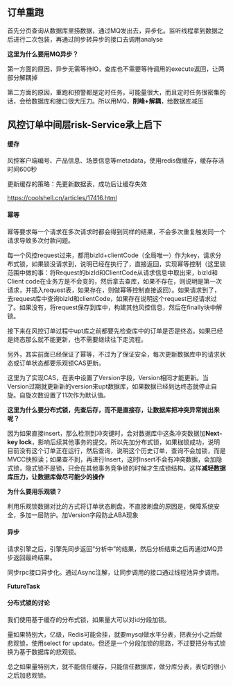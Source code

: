 ## 订单重跑
首先分页查询从数据库里捞数据，通过MQ发出去，异步化。监听线程拿到数据之后进行二次包装，再通过同步转异步的接口去调用analyse  

**这里为什么要用MQ异步？**  

第一方面的原因，异步无需等待IO，查库也不需要等待调用的execute返回，让两部分解耦掉  

第二方面的原因，重跑和预警都是定时任务，可能量很大，而且定时任务很密集的话，会给数据库和接口很大压力。所以用MQ，**削峰+解耦**，给数据库减压



## 风控订单中间层risk-Service承上启下
#### 缓存
风控客户端编号、产品信息、场景信息等metadata，使用redis做缓存，缓存存活时间600秒  

更新缓存的策略：先更新数据表，成功后让缓存失效  

https://coolshell.cn/articles/17416.html

#### 幂等
幂等要求每一个请求在多次请求时都会得到同样的结果，不会多次重复触发同一个请求导致多次付款问题。  

每一个风控request过来，都用bizId+clientCode（全局唯一）作为key，请求分布式锁，如果锁没请求到，说明已经在执行了，直接返回，实现幂等控制（这里锁范围中做的事：将Request的bizId和ClientCode从请求信息中取出来，bizId和Client code在业务方是不会变的，然后拿去查库，如果不存在，则说明是第一次请求，并插入request表，如果存在，则做幂等控制直接返回）。如果请求到了，去request库中查询bizId和clientCode，如果存在说明这个request已经请求过了。如果没有，将request保存到库中，构建其他风控信息，然后在finally块中解锁。  

接下来在风控订单过程中upt库之前都要先检查库中的订单是否是终态。如果已经是终态那么就不能更新，也不需要继续往下走流程。  

另外，其实前面已经保证了幂等，不过为了保证安全，每次更新数据库中的请求状态或订单状态都要乐观锁CAS更新。  

这里为了实现CAS，在表中设置了Version字段，Version相同才能更新。当Version过期就更新新的version来upt数据库，如果数据已经到达终态就停止自旋。自旋次数设置了11次作为默认值。  

**这里为什么要分布式锁，先查后存，而不是直接存，让数据库把冲突异常抛出来呢？**  

因为如果直接insert，那么检测到冲突键时，会对数据库中这条冲突数据加**Next-key lock**，影响后续其他事务的提交。所以先加分布式锁，如果枷锁成功，说明目前没有这个订单正在运行，然后查询，说明这个历史订单，查询不会加锁，而是MVCC快照读；如果查不到，再进行Insert，这时Insert不会有冲突数据，会加隐式锁，隐式锁不是锁，只会在其他事务竞争锁的时候才生成锁结构。这样**减轻数据库压力，让数据库做尽可能少的操作**  

**为什么要用乐观锁？**  

利用乐观锁数据对比的方式将订单状态刷盘，不直接刷盘的原因是，保障系统安全，多加一层防护。加Version字段防止ABA现象  

#### 异步
请求引擎之后，引擎先同步返回“分析中”的结果，然后分析结束之后再通过MQ异步返回最终结果。  

同步rpc接口异步化。通过Async注解，让同步调用的接口通过线程池异步调用。    

**FutureTask**  

#### 分布式锁的讨论
我们使用基于缓存的分布式锁，如果量大可以对id分段加锁。  

量如果特别大，亿级，Redis可能会挂，就要mysql做水平分表，把表分小之后做悲观锁，使用select for update。但还是一个分段加锁的思路，不过要把分布式锁换为基于数据库的悲观锁。  

总之如果量特别大，就不能信任缓存，只能信任数据库，做分库分表，表切的很小之后加悲观锁。  